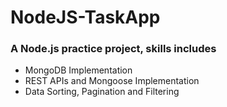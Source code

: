 # NodeJS-TaskApp

### A Node.js practice project, skills includes
* MongoDB Implementation
* REST APIs and Mongoose Implementation
* Data Sorting, Pagination and Filtering
